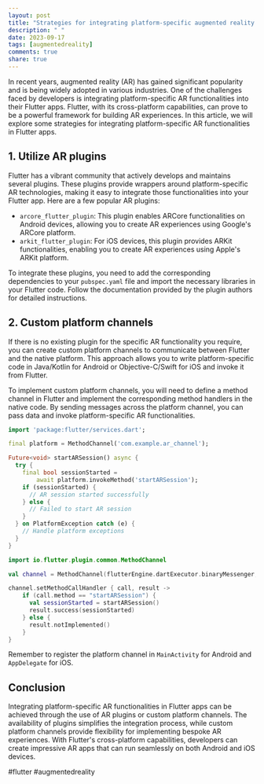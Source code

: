 ```yaml
---
layout: post
title: "Strategies for integrating platform-specific augmented reality functionalities in Flutter apps."
description: " "
date: 2023-09-17
tags: [augmentedreality]
comments: true
share: true
---
```


In recent years, augmented reality (AR) has gained significant popularity and is being widely adopted in various industries. One of the challenges faced by developers is integrating platform-specific AR functionalities into their Flutter apps. Flutter, with its cross-platform capabilities, can prove to be a powerful framework for building AR experiences. In this article, we will explore some strategies for integrating platform-specific AR functionalities in Flutter apps.

## 1. Utilize AR plugins

Flutter has a vibrant community that actively develops and maintains several plugins. These plugins provide wrappers around platform-specific AR technologies, making it easy to integrate those functionalities into your Flutter app. Here are a few popular AR plugins:

- `arcore_flutter_plugin`: This plugin enables ARCore functionalities on Android devices, allowing you to create AR experiences using Google's ARCore platform.
- `arkit_flutter_plugin`: For iOS devices, this plugin provides ARKit functionalities, enabling you to create AR experiences using Apple's ARKit platform.

To integrate these plugins, you need to add the corresponding dependencies to your `pubspec.yaml` file and import the necessary libraries in your Flutter code. Follow the documentation provided by the plugin authors for detailed instructions.

## 2. Custom platform channels

If there is no existing plugin for the specific AR functionality you require, you can create custom platform channels to communicate between Flutter and the native platform. This approach allows you to write platform-specific code in Java/Kotlin for Android or Objective-C/Swift for iOS and invoke it from Flutter.

To implement custom platform channels, you will need to define a method channel in Flutter and implement the corresponding method handlers in the native code. By sending messages across the platform channel, you can pass data and invoke platform-specific AR functionalities.

```dart
import 'package:flutter/services.dart';

final platform = MethodChannel('com.example.ar_channel');

Future<void> startARSession() async {
  try {
    final bool sessionStarted =
        await platform.invokeMethod('startARSession');
    if (sessionStarted) {
      // AR session started successfully
    } else {
      // Failed to start AR session
    }
  } on PlatformException catch (e) {
    // Handle platform exceptions
  }
}
```

```kotlin
import io.flutter.plugin.common.MethodChannel

val channel = MethodChannel(flutterEngine.dartExecutor.binaryMessenger, "com.example.ar_channel")

channel.setMethodCallHandler { call, result ->
    if (call.method == "startARSession") {
      val sessionStarted = startARSession()
      result.success(sessionStarted)
    } else {
      result.notImplemented()
    }
}
```

Remember to register the platform channel in `MainActivity` for Android and `AppDelegate` for iOS.

## Conclusion

Integrating platform-specific AR functionalities in Flutter apps can be achieved through the use of AR plugins or custom platform channels. The availability of plugins simplifies the integration process, while custom platform channels provide flexibility for implementing bespoke AR experiences. With Flutter's cross-platform capabilities, developers can create impressive AR apps that can run seamlessly on both Android and iOS devices.

#flutter #augmentedreality